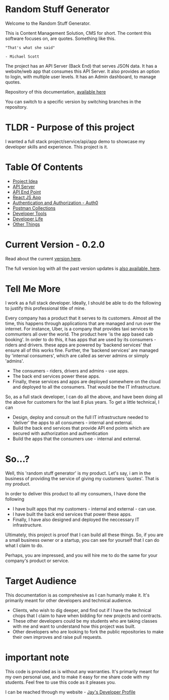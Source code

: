 # Random Stuff Generator

Welcome to the Random Stuff Generator. 

This is Content Management Solution, CMS for short. The content this software focuses on, are quotes. Something like this.

    "That's what she said"

    - Michael Scott

The project has an API Server (Back End) that serves JSON data. It has a website/web app that consumes this API Server. It also provides an option to login, with multiple user levels. It has an Admin dashboard, to manage quotes. 

Repository of this documentation,  [available here](https://github.com/Jay-study-nildana/RandomStuffDocs)

You can switch to a specific version by switching branches in the repository.

# TLDR - Purpose of this project

I wanted a full stack project/service/api/app demo to showcase my developer skills and experience. This project is it.

# Table Of Contents

* [Project Idea](projectidea/readme.md)
* [API Server](APIServer/readme.md)
* [API End Point](APIEndPoints/readme.md)
* [React JS App](ReactJSApp/readme.md)
* [Authentication and Authorization - Auth0](Auth0/readme.md)
* [Postman Collections](PostmanCollections/readme.md)
* [Developer Tools](ToolsandThings.md/readme.md)
* [Developer Life](developerlife/readme.md)
* [Other Things](otherfiles/readme.md)

# Current Version - 0.2.0

Read about the current [version here](VersionandChanges.md).

The full version log with all the past version updates is [also available, here](otherfiles/VersionandChangeLog.md).

# Tell Me More

I work as a full stack developer. Ideally, I should be able to do the following to justify this professional title of mine. 

Every company has a product that it serves to its customers. Almost all the time, this happens through applications that are managed and run over the internet. For instance, Uber, is a company that provides taxi services to communters all over the world. The product here 'is the app based cab booking'. In order to do this, it has apps that are used by its consumers - riders and drivers. these apps are powered by 'backend services' that ensure all of this works fine. Further, the 'backend services' are managed by 'internal consumers', which are called as server admins or siimply 'admins'. 

* The consumers - riders, drivers and admins - use apps. 
* The back end services power these apps. 
* Finally, these services and apps are deployed somewhere on the cloud and deployed to all the consumers. That would be the IT infrastructure. 

So, as a full stack developer, I can do all the above, and have been doing all the above for customers for the last 8 plus years. To get a little technical, I can

* Design, deploy and consult on the full IT infrastructure needed to 'deliver' the apps to all consumers - internal and external.
* Build the back end services that provide API end points which are secured with authorization and authentication
* Build the apps that the consumers use - internal and external.

# So...?

Well, this 'random stuff generator' is my product. Let's say, i am in the business of providing the service of giving my customers 'quotes'. That is my product.

In order to deliver this product to all my consumers, I have done the following

* I have built apps that my customers - internal and external - can use.
* I have built the back end services that power these apps.
* Finally, I have also designed and deployed the neccessary IT infrastructure. 

Ultimately, this project is proof that I can build all these things. So, if you are a small business owner or a startup, you can see for yourself that I can do what I claim to do. 

Perhaps, you are impressed, and you will hire me to do the same for your company's product or service. 

# Target Audience

This documentation is as comprehesive as I can humanly make it. It's primarily meant for other developers and technical audience. 

* Clients, who wish to dig deeper, and find out if I have the technical chops that I claim to have when bidding for new projects and contracts.
* These other developers could be my students who are taking classes with me and want to understand how this project was built.
* Other developers who are looking to fork the public repositories to make their own improves and raise pull requests.

# important note 

This code is provided as is without any warranties. It's primarily meant for my own personal use, and to make it easy for me share code with my students. Feel free to use this code as it pleases you.

I can be reached through my website - [Jay's Developer Profile](https://jay-study-nildana.github.io/developerprofile)